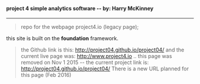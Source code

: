 #### project 4 simple analytics software -- by: Harry McKinney
___
>repo for the webpage project4.io (legacy page);

this site is built on the **foundation** framework.

>the Github link is this: http://project04.github.io/project04/ and the current live page was: http://www.project4.io ..
>this page was removed on Nov 1 2015 -- the current project link is: http://project04.github.io/project04/
There is a new URL planned for this page (Feb 2016)
